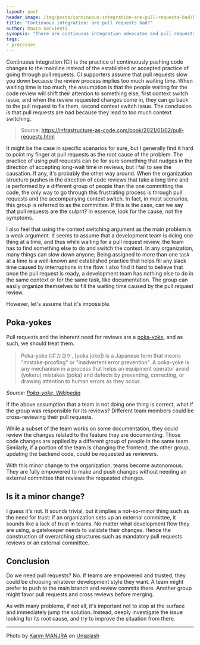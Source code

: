 ```yaml
---
layout: post
header_image: /img/posts/continuous-integration-are-pull-requests-bad/header.jpg
title: "Continuous integration: are pull requests bad?"
author: Mauro Servienti
synopsis: "There are continuous integration advocates and pull requests evangelists. They both present valid arguments to sustain their thesis. Is there a different point of view we should be considering before choosing one style or the other?"
tags:
- processes
---
```


Continuous integration (CI) is the practice of continuously pushing code changes to the mainline instead of the established or accepted practice of going through pull requests. CI supporters assume that pull requests slow you down because the review process implies too much waiting time. When waiting time is too much, the assumption is that the people waiting for the code review will shift their attention to something else, first context switch issue, and when the review requested changes come in, they can go back to the pull request to fix them, second context switch issue. The conclusion is that pull requests are bad because they lead to too much context switching.

> Source: https://infrastructure-as-code.com/book/2021/01/02/pull-requests.html

It might be the case in specific scenarios for sure, but I generally find it hard to point my finger at pull requests as the root cause of the problem. The practice of using pull requests can be for sure something that nudges in the direction of accepting long-wait time in reviews, but I fail to see the causation. If any, it's probably the other way around. When the organization structure pushes in the direction of code reviews that take a long time and is performed by a different group of people than the one committing the code, the only way to go through this frustrating process is through pull requests and the accompanying context switch. In fact, in most scenarios, this group is referred to as the committee. If this is the case, can we say that pull requests are the culprit? In essence, look for the cause, not the symptoms.

I also feel that using the context switching argument as the main problem is a weak argument. It seems to assume that a development team is doing one thing at a time, and thus while waiting for a pull request review, the team has to find something else to do and switch the context. In any organization, many things can slow down anyone; Being assigned to more than one task at a time is a well-known and established practice that helps fill any slack time caused by interruptions in the flow. I also find it hard to believe that once the pull request is ready, a development team has nothing else to do in the same context or for the same task, like documentation. The group can easily organize themselves to fill the waiting time caused by the pull request review.

However, let's assume that it's impossible.

## Poka-yokes

Pull requests and the inherent need for reviews are a [poka-yoke](https://seths.blog/2021/11/in-search-of-poka-yokes/), and as such, we should treat them.

> Poka-yoke (ポカヨケ, [poka joke]) is a Japanese term that means "mistake-proofing" or "inadvertent error prevention". A poka-yoke is any mechanism in a process that helps an equipment operator avoid (yokeru) mistakes (poka) and defects by preventing, correcting, or drawing attention to human errors as they occur.

_Source: [Poka-yoke, Wikipedia](https://en.wikipedia.org/wiki/Poka-yoke)_

If the above assumption that a team is not doing one thing is correct, what if the group was responsible for its reviews? Different team members could be cross-reviewing their pull requests.

While a subset of the team works on some documentation, they could review the changes related to the feature they are documenting. Those code changes are applied by a different group of people in the same team. Similarly, if a portion of the team is changing the frontend, the other group, updating the backend code, could be requested as reviewers.

With this minor change to the organization, teams become autonomous. They are fully empowered to make and push changes without needing an external committee that reviews the requested changes.

## Is it a minor change?

I guess it's not. It sounds trivial, but it implies a not-so-minor thing such as the need for trust: if an organization sets up an external committee, it sounds like a lack of trust in teams. No matter what development flow they are using, a gatekeeper needs to validate their changes. Hence the construction of overarching structures such as mandatory pull requests reviews or an external committee.

## Conclusion

Do we need pull requests? No. If teams are empowered and trusted, they could be choosing whatever development style they want. A team might prefer to push to the main branch and review commits there. Another group might favor pull requests and cross reviews before merging.

As with many problems, if not all, it's important not to stop at the surface and immediately jump the solution. Instead, deeply investigate the issue looking for its root cause, and try to improve the situation from there.

---

Photo by <a href="https://unsplash.com/@karim_manjra?utm_source=unsplash&utm_medium=referral&utm_content=creditCopyText">Karim MANJRA</a> on <a href="https://unsplash.com/?utm_source=unsplash&utm_medium=referral&utm_content=creditCopyText">Unsplash</a>
